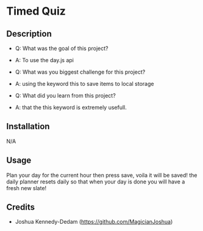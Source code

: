 # Timed Quiz

## Description

- Q: What was the goal of this project?
- A: To use the day.js api

- Q: What was you biggest challenge for this project?
- A: using the keyword this to save items to local storage

- Q: What did you learn from this project?
- A: that the this keyword is extremely usefull.



## Installation

N/A

## Usage

Plan your day for the current hour then press save, voila it will be saved!
the daily planner resets daily so that when your day is done you will have a fresh new slate!



## Credits

- Joshua Kennedy-Dedam (https://github.com/MagicianJoshua)




